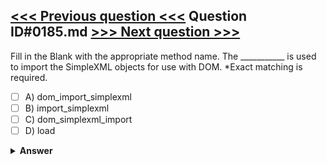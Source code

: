 [<<< Previous question <<<](0184.md)   Question ID#0185.md   [>>> Next question >>>](0186.md)
---

Fill in the Blank with the appropriate method name. The ___________ is used to import the SimpleXML objects for use with DOM. *Exact matching is required.

- [ ] A) dom_import_simplexml
- [ ] B) import_simplexml
- [ ] C) dom_simplexml_import
- [ ] D) load

<details><summary><b>Answer</b></summary>
<p>
  Answer: <strong>A</strong>
</p>
</details>
